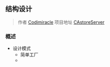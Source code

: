 ## 结构设计
>作者
[Codimiracle](https://github.com/Codimiracle)
>项目地址
[CAstoreServer](http://github.com/Codimiracle/CAstoreServer)

### 概述
- 设计模式
  - 简单工厂
  - 

